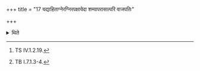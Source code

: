 +++
title = "17 यद्याहिताग्नेरग्निरपक्षायेदा शम्यापरासात्परि वाजपतिः"

+++

<details><summary>थिते</summary>

17. If the fire of one who has established fires extinguishes within the distance of one throw of a wooden peg (śamyā) having thrice moved around it, keeping it to his right, with pari vājapatiḥ kaviragniḥ...[^1] one should collect it (i.e. keep in the fire-place) with idaṁ ta ekaṁ para uta...[^2]  


[^1]: TS IV.1.2.19.  

[^2]: TB I.7.1.3-4.
</details>
